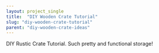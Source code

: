 ```yaml
---
layout: project_single
title:  "DIY Wooden Crate Tutorial"
slug: "diy-wooden-crate-tutorial"
parent: "diy-wooden-crate-ideas"
---
```

DIY Rustic Crate Tutorial.  Such pretty and functional storage!